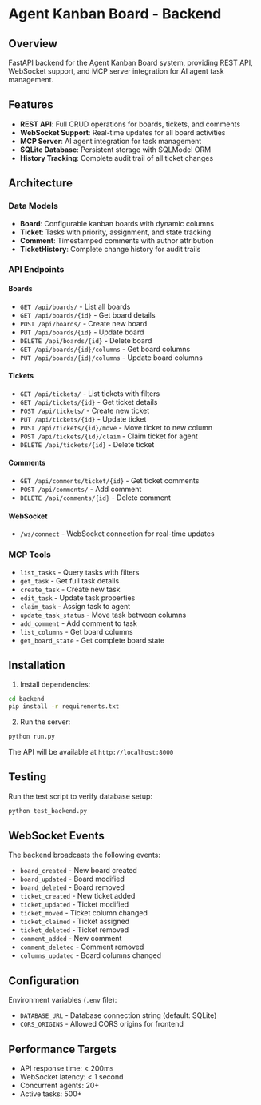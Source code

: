 # Agent Kanban Board - Backend

## Overview

FastAPI backend for the Agent Kanban Board system, providing REST API, WebSocket support, and MCP server integration for AI agent task management.

## Features

- **REST API**: Full CRUD operations for boards, tickets, and comments
- **WebSocket Support**: Real-time updates for all board activities
- **MCP Server**: AI agent integration for task management
- **SQLite Database**: Persistent storage with SQLModel ORM
- **History Tracking**: Complete audit trail of all ticket changes

## Architecture

### Data Models

- **Board**: Configurable kanban boards with dynamic columns
- **Ticket**: Tasks with priority, assignment, and state tracking
- **Comment**: Timestamped comments with author attribution
- **TicketHistory**: Complete change history for audit trails

### API Endpoints

#### Boards

- `GET /api/boards/` - List all boards
- `GET /api/boards/{id}` - Get board details
- `POST /api/boards/` - Create new board
- `PUT /api/boards/{id}` - Update board
- `DELETE /api/boards/{id}` - Delete board
- `GET /api/boards/{id}/columns` - Get board columns
- `PUT /api/boards/{id}/columns` - Update board columns

#### Tickets

- `GET /api/tickets/` - List tickets with filters
- `GET /api/tickets/{id}` - Get ticket details
- `POST /api/tickets/` - Create new ticket
- `PUT /api/tickets/{id}` - Update ticket
- `POST /api/tickets/{id}/move` - Move ticket to new column
- `POST /api/tickets/{id}/claim` - Claim ticket for agent
- `DELETE /api/tickets/{id}` - Delete ticket

#### Comments

- `GET /api/comments/ticket/{id}` - Get ticket comments
- `POST /api/comments/` - Add comment
- `DELETE /api/comments/{id}` - Delete comment

#### WebSocket

- `/ws/connect` - WebSocket connection for real-time updates

### MCP Tools

- `list_tasks` - Query tasks with filters
- `get_task` - Get full task details
- `create_task` - Create new task
- `edit_task` - Update task properties
- `claim_task` - Assign task to agent
- `update_task_status` - Move task between columns
- `add_comment` - Add comment to task
- `list_columns` - Get board columns
- `get_board_state` - Get complete board state

## Installation

1. Install dependencies:

```bash
cd backend
pip install -r requirements.txt
```

2. Run the server:

```bash
python run.py
```

The API will be available at `http://localhost:8000`

## Testing

Run the test script to verify database setup:

```bash
python test_backend.py
```

## WebSocket Events

The backend broadcasts the following events:

- `board_created` - New board created
- `board_updated` - Board modified
- `board_deleted` - Board removed
- `ticket_created` - New ticket added
- `ticket_updated` - Ticket modified
- `ticket_moved` - Ticket column changed
- `ticket_claimed` - Ticket assigned
- `ticket_deleted` - Ticket removed
- `comment_added` - New comment
- `comment_deleted` - Comment removed
- `columns_updated` - Board columns changed

## Configuration

Environment variables (`.env` file):

- `DATABASE_URL` - Database connection string (default: SQLite)
- `CORS_ORIGINS` - Allowed CORS origins for frontend

## Performance Targets

- API response time: < 200ms
- WebSocket latency: < 1 second
- Concurrent agents: 20+
- Active tasks: 500+
